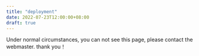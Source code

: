```yaml
---
title: "deployment"
date: 2022-07-23T12:00:00+08:00
draft: true
---
```


Under normal circumstances, you can not see this page, please contact the webmaster. thank you！